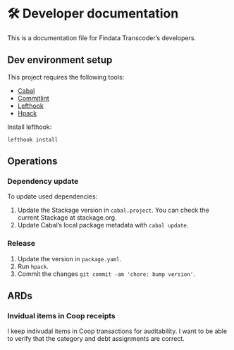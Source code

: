 # 🛠️ Developer documentation

This is a documentation file for Findata Transcoder’s developers.

## Dev environment setup

This project requires the following tools:

- [Cabal]
- [Commitlint]
- [Lefthook]
- [Hpack]

Install lefthook:

```shell
lefthook install
```

[Cabal]: https://www.haskell.org/cabal/
[Commitlint]: https://github.com/conventional-changelog/commitlint
[Lefthook]: https://github.com/evilmartians/lefthook
[Hpack]: https://github.com/sol/hpack

## Operations

### Dependency update

To update used dependencies:

1. Update the Stackage version in `cabal.project`.
  You can check the current Stackage at stackage.org.
2. Update Cabal’s local package metadata with `cabal update`.

### Release

1. Update the version in `package.yaml`.
2. Run `hpack`.
3. Commit the changes `git commit -am 'chore: bump version'`.

## ARDs

### Invidual items in Coop receipts

I keep indivudal items in Coop transactions for auditability. I want to be
able to verify that the category and debt assignments are correct.
